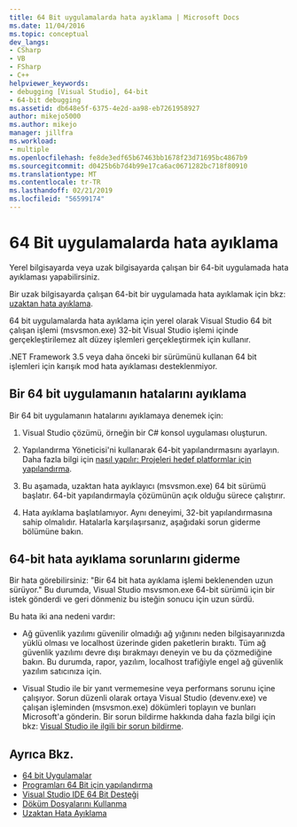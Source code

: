 ```yaml
---
title: 64 Bit uygulamalarda hata ayıklama | Microsoft Docs
ms.date: 11/04/2016
ms.topic: conceptual
dev_langs:
- CSharp
- VB
- FSharp
- C++
helpviewer_keywords:
- debugging [Visual Studio], 64-bit
- 64-bit debugging
ms.assetid: db648e5f-6375-4e2d-aa98-eb7261958927
author: mikejo5000
ms.author: mikejo
manager: jillfra
ms.workload:
- multiple
ms.openlocfilehash: fe8de3edf65b67463bb1678f23d71695bc4867b9
ms.sourcegitcommit: d0425b6b7d4b99e17ca6ac0671282bc718f80910
ms.translationtype: MT
ms.contentlocale: tr-TR
ms.lasthandoff: 02/21/2019
ms.locfileid: "56599174"
---
```

# <a name="debug-64-bit-applications"></a>64 Bit uygulamalarda hata ayıklama
Yerel bilgisayarda veya uzak bilgisayarda çalışan bir 64-bit uygulamada hata ayıklaması yapabilirsiniz.

 Bir uzak bilgisayarda çalışan 64-bit bir uygulamada hata ayıklamak için bkz: [uzaktan hata ayıklama](../debugger/remote-debugging.md).

 64 bit uygulamalarda hata ayıklama için yerel olarak Visual Studio 64 bit çalışan işlemi (msvsmon.exe) 32-bit Visual Studio işlemi içinde gerçekleştirilemez alt düzey işlemleri gerçekleştirmek için kullanır.

 .NET Framework 3.5 veya daha önceki bir sürümünü kullanan 64 bit işlemleri için karışık mod hata ayıklaması desteklenmiyor.

## <a name="debug-a-64-bit-application"></a>Bir 64 bit uygulamanın hatalarını ayıklama
 Bir 64 bit uygulamanın hatalarını ayıklamaya denemek için:

1.  Visual Studio çözümü, örneğin bir C# konsol uygulaması oluşturun.

2.  Yapılandırma Yöneticisi'ni kullanarak 64-bit yapılandırmasını ayarlayın. Daha fazla bilgi için [nasıl yapılır: Projeleri hedef platformlar için yapılandırma](../ide/how-to-configure-projects-to-target-platforms.md).

3.  Bu aşamada, uzaktan hata ayıklayıcı (msvsmon.exe) 64 bit sürümü başlatır. 64-bit yapılandırmayla çözümünün açık olduğu sürece çalıştırır.

4.  Hata ayıklama başlatılamıyor. Aynı deneyimi, 32-bit yapılandırmasına sahip olmalıdır. Hatalarla karşılaşırsanız, aşağıdaki sorun giderme bölümüne bakın.

## <a name="troubleshooting-64-bit-debugging"></a>64-bit hata ayıklama sorunlarını giderme
 Bir hata görebilirsiniz: "Bir 64 bit hata ayıklama işlemi beklenenden uzun sürüyor." Bu durumda, Visual Studio msvsmon.exe 64-bit sürümü için bir istek gönderdi ve geri dönmeniz bu isteğin sonucu için uzun sürdü.

 Bu hata iki ana nedeni vardır:

-   Ağ güvenlik yazılımı güvenilir olmadığı ağ yığınını neden bilgisayarınızda yüklü olması ve localhost üzerinde giden paketlerin bıraktı. Tüm ağ güvenlik yazılımı devre dışı bırakmayı deneyin ve bu da çözmediğine bakın. Bu durumda, rapor, yazılım, localhost trafiğiyle engel ağ güvenlik yazılım satıcınıza için.

-   Visual Studio ile bir yanıt vermemesine veya performans sorunu içine çalışıyor. Sorun düzenli olarak ortaya Visual Studio (devenv.exe) ve çalışan işleminden (msvsmon.exe) dökümleri toplayın ve bunları Microsoft'a gönderin. Bir sorun bildirme hakkında daha fazla bilgi için bkz: [Visual Studio ile ilgili bir sorun bildirme](../ide/How-to-Report-a-Problem-with-Visual-Studio-2017.md).

## <a name="see-also"></a>Ayrıca Bkz.

- [64 bit Uygulamalar](https://docs.microsoft.com/dotnet/framework/64-bit-apps)
- [Programları 64 Bit için yapılandırma](/cpp/build/configuring-programs-for-64-bit-visual-cpp)
- [Visual Studio IDE 64 Bit Desteği](../ide/visual-studio-ide-64-bit-support.md)
- [Döküm Dosyalarını Kullanma](../debugger/using-dump-files.md)
- [Uzaktan Hata Ayıklama](../debugger/remote-debugging.md)
